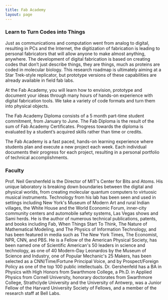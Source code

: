 ```yaml
---
title: Fab Academy
layout: page
---
```


### Learn to Turn Codes into Things   

Just as communications and computation went from analog to digital, resulting in PCs and the Internet, the digitization of fabrication is leading to personal fabricators that will allow anyone to make almost anything, anywhere. The development of digital fabrication is based on creating codes that don’t just describe things, they are things, much as proteins are coded in molecular biology. This research roadmap is ultimately aiming at a Star Trek-style replicator, but prototype versions of these capabilities are already available in field fab labs.

At the Fab Academy, you will learn how to envision, prototype and document your ideas through many hours of hands-on experience with digital fabrication tools. We take a variety of code formats and turn them into physical objects.

The Fab Academy Diploma consists of a 5 month part-time student commitment, from January to June. The Fab Diploma is the result of the sum of Fab Academy Certificates. Progress towards the diploma is evaluated by a student’s acquired skills rather than time or credits.

The Fab Academy is a fast paced, hands-on learning experience where students plan and execute a new project each week. Each individual documents their progress for each project, resulting in a personal portfolio of technical accomplishments.

### Faculty

Prof. Neil Gershenfeld is the Director of MIT's Center for Bits and Atoms. His unique laboratory is breaking down boundaries between the digital and physical worlds, from creating molecular quantum computers to virtuosic musical instruments. Technology from his lab has been seen and used in settings including New York's Museum of Modern Art and rural Indian villages, the White House and the World Economic Forum, inner-city community centers and automobile safety systems, Las Vegas shows and Sami herds. He is the author of numerous technical publications, patents, and books including Fab, When Things Start To Think, The Nature of Mathematical Modeling, and The Physics of Information Technology, and has been featured in media such as The New York Times, The Economist, NPR, CNN, and PBS. He is a Fellow of the American Physical Society, has been named one of Scientific American's 50 leaders in science and technology, as one of 40 Modern-Day Leonardos by the Museum of Science and Industry, one of Popular Mechanic's 25 Makers, has been selected as a CNN/Time/Fortune Principal Voice, and by Prospect/Foreign Policy as one of the top 100 public intellectuals. Dr. Gershenfeld has a BA in Physics with High Honors from Swarthmore College, a Ph.D. in Applied Physics from Cornell University, honorary doctorates from Swarthmore College, Strathclyde University and the University of Antwerp, was a Junior Fellow of the Harvard University Society of Fellows, and a member of the research staff at Bell Labs.
